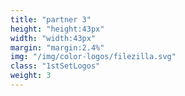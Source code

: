 ```yaml
---
title: "partner 3"
height: "height:43px"
width: "width:43px"
margin: "margin:2.4%"
img: "/img/color-logos/filezilla.svg"
class: "1stSetLogos"
weight: 3
---
```


